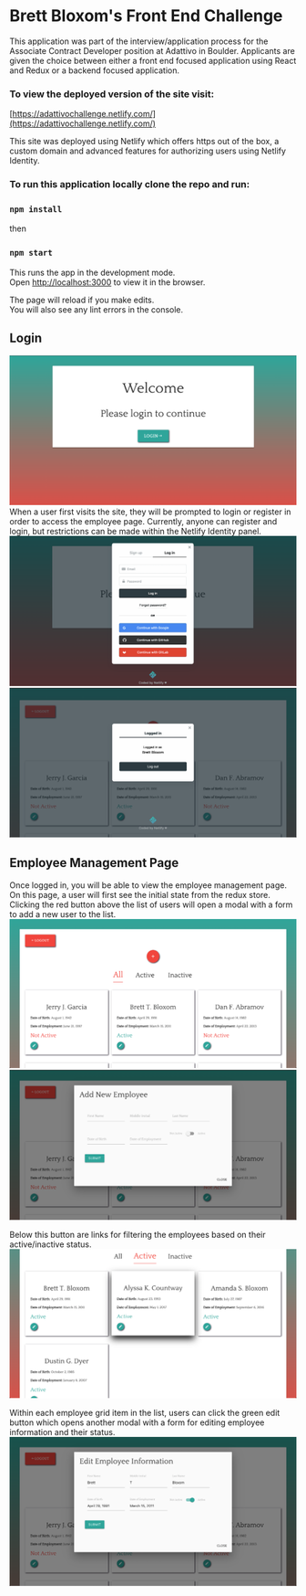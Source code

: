 # Brett Bloxom's Front End Challenge

This application was part of the interview/application process for the Associate Contract Developer position at Adattivo in Boulder. 
Applicants are given the choice between either a front end focused application using React and Redux or a backend focused application. 

### To view the deployed version of the site visit:

[https://adattivochallenge.netlify.com/](https://adattivochallenge.netlify.com/)

This site was deployed using Netlify which offers https out of the box, a custom domain and advanced features for authorizing users using Netlify Identity.

### To run this application locally clone the repo and run:
### `npm install`
then
### `npm start`

This runs the app in the development mode.<br>
Open [http://localhost:3000](http://localhost:3000) to view it in the browser.

The page will reload if you make edits.<br>
You will also see any lint errors in the console.

## Login 

![Login](src/screenshots/login-landing.png)
When a user first visits the site, they will be prompted to login or register in order to access the employee page. Currently, anyone can register and login,
but restrictions can be made within the Netlify Identity panel. 
![Login Modal](src/screenshots/login-modal.png)
![Logged in](src/screenshots/logged-in.png)


## Employee Management Page

Once logged in, you will be able to view the employee management page. On this page, a user will first see the initial state from the redux store. Clicking the red button 
above the list of users will open a modal with a form to add a new user to the list. 
![Home](src/screenshots/home.png)
![Add](src/screenshots/add.png)

Below this button are links for filtering the employees based on their active/inactive status.
![Filter](src/screenshots/filter.png)

Within each employee grid item in the list, users can click the green edit button which opens another modal with a form for editing employee information and their status.
![Edit](src/screenshots/edit.png)



